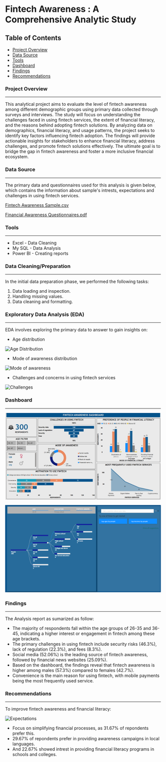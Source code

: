 # Fintech Awareness : A Comprehensive Analytic Study

## Table of Contents

- [Project Overview](#project-overview)
- [Data Source](#data-source)
- [Tools](#tools)
- [Dashboard](#dashboard)
- [Findings](#findings)
- [Recommendations](#recommendations)


### Project Overview

---

This analytical project aims to evaluate the level of fintech awareness among different demographic groups using primary data collected through surveys and interviews. The study will focus on understanding the challenges faced in using fintech services, the extent of financial literacy, and the reasons behind adopting fintech solutions. By analyzing data on demographics, financial literacy, and usage patterns, the project seeks to identify key factors influencing fintech adoption. The findings will provide actionable insights for stakeholders to enhance financial literacy, address challenges, and promote fintech solutions effectively. The ultimate goal is to bridge the gap in fintech awareness and foster a more inclusive financial ecosystem.


### Data Source

---

The primary data and questionnaires used for this analysis is given below, which contains the information about sample's intrests, expectations and challenges in using fintech services.

[Fintech Awareness Sample.csv](https://github.com/user-attachments/files/18436205/Fintech.Awareness.Sample.csv)

[Financial Awareness Questionnaires.pdf](https://github.com/user-attachments/files/18436199/Financial.Awareness.Questionnaires.pdf)



### Tools

---

- Excel - Data Cleaning
- My SQL - Data Analysis
- Power BI - Creating reports


### Data Cleaning/Preparation

---

In the initial data preparation phase, we performed the following tasks:
1. Data loading and inspection.
2. Handling missing values.
3. Data cleaning and formatting.


### Exploratory Data Analysis (EDA)

---

EDA involves exploring the primary data to answer to gain insights on:

- Age distribution

![Age Distribution](https://github.com/user-attachments/assets/049b445b-9d6a-422a-ad07-131c6f9c9c29)

- Mode of awareness distribution

![Mode of awareness](https://github.com/user-attachments/assets/325b97cb-1edc-40a5-82d4-0c0b0841f77a)


- Challenges and concerns in using fintech services

![Challenges](https://github.com/user-attachments/assets/45bbb82d-c336-4cc5-a40a-99b991bf58d1)




### Dashboard

---

![Report 1](https://github.com/Karthick-G18/Fintech-Awareness/blob/main/Report%201.png)

![Report 2](https://github.com/Karthick-G18/Fintech-Awareness/blob/main/Report%202.png)



### Findings

---

The Analysis report as sumarized as follow:
- The majority of respondents fall within the age groups of 26-35 and 36-45, indicating a higher interest or engagement in fintech among these age brackets.
- The primary challenges in using fintech include security risks (46.3%), lack of regulation (22.3%), and fees (8.3%). 
- Social media (52.06%) is the leading source of fintech awareness, followed by financial news websites (25.09%).
- Based on the dashboard, the findings reveal that fintech awareness is higher among males (57.3%) compared to females (42.7%). 
- Convenience is the main reason for using fintech, with mobile payments being the most frequently used service.


### Recommendations

---

To improve fintech awareness and financial literacy:

![Expectations](https://github.com/user-attachments/assets/3839e97d-3f2f-4ca9-898a-ecd322be4c16)
- Focus on simplifying financial processes, as 31.67% of repondents prefer this.
- 29.67% of repondents prefer in providing awareness campaigns in local languages.
- And 22.67% showed intrest in providing financial literacy programs in schools and colleges. 




